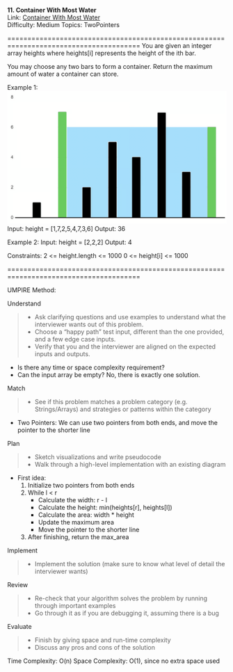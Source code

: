 **11. Container With Most Water**  
Link: [Container With Most Water](https://neetcode.io/problems/max-water-container?list=neetcode150)  
Difficulty: Medium
Topics: TwoPointers

=======================================================================================
You are given an integer array heights where heights[i] represents the height of the ith bar.

You may choose any two bars to form a container. Return the maximum amount of water a container can store.

Example 1:
![iimage](https://github.com/sherryfish321/Leetcode/blob/28f1c8904c1f7eda87848c8599f5db4add888b92/TwoPointer/11.%20%20Container%20With%20Most%20Water/Example.png)  
Input: height = [1,7,2,5,4,7,3,6]
Output: 36

Example 2:
Input: height = [2,2,2]
Output: 4

Constraints:
2 <= height.length <= 1000
0 <= height[i] <= 1000

=======================================================================================

UMPIRE Method:

Understand
> - Ask clarifying questions and use examples to understand what the interviewer wants out of this problem.
> - Choose a “happy path” test input, different than the one provided, and a few edge case inputs.
> - Verify that you and the interviewer are aligned on the expected inputs and outputs.
- Is there any time or space complexity requirement? 
- Can the input array be empty? No, there is exactly one solution.
  
Match
> - See if this problem matches a problem category (e.g. Strings/Arrays) and strategies or patterns within the category
- Two Pointers: We can use two pointers from both ends, and move the pointer to the shorter line
  
Plan
> - Sketch visualizations and write pseudocode
> - Walk through a high-level implementation with an existing diagram
- First idea:
  1. Initialize two pointers from both ends
  2. While l < r
     - Calculate the width: r - l
     - Calculate the height: min(heights[r], heights[l])
     - Calculate the area: width * height
     - Update the maximum area
     - Move the pointer to the shorter line
  3. After finishing, return the max_area
  
Implement
> - Implement the solution (make sure to know what level of detail the interviewer wants)

Review
> - Re-check that your algorithm solves the problem by running through important examples
> - Go through it as if you are debugging it, assuming there is a bug

Evaluate
> - Finish by giving space and run-time complexity
> - Discuss any pros and cons of the solution


Time Complexity: O(n)
Space Complexity: O(1), since no extra space used

